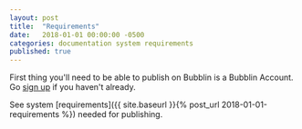 ```yaml
---
layout: post
title:  "Requirements"
date:   2018-01-01 00:00:00 -0500
categories: documentation system requirements
published: true
---
```


First thing you'll need to be able to publish on Bubblin is a Bubblin Account. Go [sign up](https://bubblin.io/users/new) if you haven't already.

See system [requirements]({{ site.baseurl }}{% post_url 2018-01-01-requirements %}) needed for publishing.

